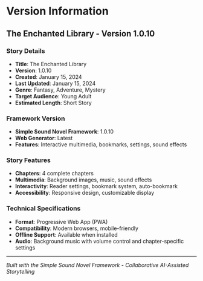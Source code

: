 # Version Information

## The Enchanted Library - Version 1.0.10

### Story Details
- **Title**: The Enchanted Library
- **Version**: 1.0.10
- **Created**: January 15, 2024
- **Last Updated**: January 15, 2024
- **Genre**: Fantasy, Adventure, Mystery
- **Target Audience**: Young Adult
- **Estimated Length**: Short Story

### Framework Version
- **Simple Sound Novel Framework**: 1.0.10
- **Web Generator**: Latest
- **Features**: Interactive multimedia, bookmarks, settings, sound effects

### Story Features
- **Chapters**: 4 complete chapters
- **Multimedia**: Background images, music, sound effects
- **Interactivity**: Reader settings, bookmark system, auto-bookmark
- **Accessibility**: Responsive design, customizable display

### Technical Specifications
- **Format**: Progressive Web App (PWA)
- **Compatibility**: Modern browsers, mobile-friendly
- **Offline Support**: Available when installed
- **Audio**: Background music with volume control and chapter-specific settings

---

*Built with the Simple Sound Novel Framework - Collaborative AI-Assisted Storytelling*